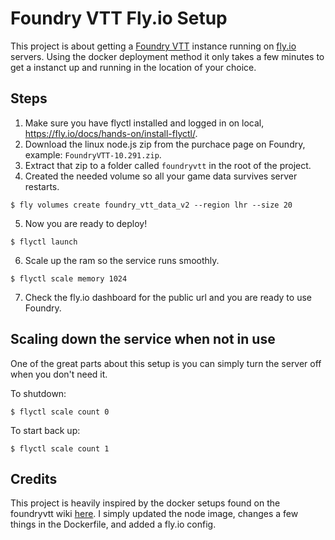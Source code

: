 # Foundry VTT Fly.io Setup

This project is about getting a [Foundry VTT](https://foundryvtt.com/) instance running on
[fly.io](https://fly.io/) servers. Using the docker deployment method it only takes a few minutes to
get a instanct up and running in the location of your choice.

## Steps

1. Make sure you have flyctl installed and logged in on local,
   https://fly.io/docs/hands-on/install-flyctl/.
2. Download the linux node.js zip from the purchace page on Foundry, example: `FoundryVTT-10.291.zip`.
3. Extract that zip to a folder called `foundryvtt` in the root of the project.
4. Created the needed volume so all your game data survives server restarts.
```shell
$ fly volumes create foundry_vtt_data_v2 --region lhr --size 20
```
5. Now you are ready to deploy!
```shell
$ flyctl launch
```
6. Scale up the ram so the service runs smoothly.
```shell
$ flyctl scale memory 1024
```
7. Check the fly.io dashboard for the public url and you are ready to use Foundry.

## Scaling down the service when not in use

One of the great parts about this setup is you can simply turn the server off when you don't need
it.

To shutdown:

```shell
$ flyctl scale count 0
```

To start back up:

```shell
$ flyctl scale count 1
```

## Credits

This project is heavily inspired by the docker setups found on the foundryvtt wiki
[here](https://foundryvtt.wiki/en/setup/hosting/Docker). I simply updated the node image, changes a
few things in the Dockerfile, and added a fly.io config.
